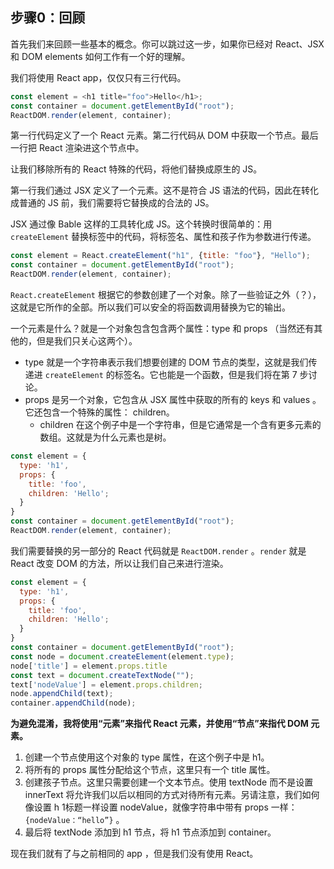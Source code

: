 ##  步骤0：回顾
首先我们来回顾一些基本的概念。你可以跳过这一步，如果你已经对 React、JSX 和 DOM elements 如何工作有一个好的理解。     

我们将使用 React app，仅仅只有三行代码。
```js
const element = <h1 title="foo">Hello</h1>;
const container = document.getElementById("root");
ReactDOM.render(element, container);
```
第一行代码定义了一个 React 元素。第二行代码从 DOM 中获取一个节点。最后一行把 React 渲染进这个节点中。     

让我们移除所有的 React 特殊的代码，将他们替换成原生的 JS。    

第一行我们通过 JSX 定义了一个元素。这不是符合 JS 语法的代码，因此在转化成普通的 JS 前，我们需要将它替换成的合法的 JS。

JSX 通过像 Bable 这样的工具转化成 JS。这个转换时很简单的：用 `createElement` 替换标签中的代码，将标签名、属性和孩子作为参数进行传递。

```js
const element = React.createElement("h1", {title: "foo"}, "Hello");
const container = document.getElementById("root");
ReactDOM.render(element, container);
```
`React.createElement` 根据它的参数创建了一个对象。除了一些验证之外（？），这就是它所作的全部。所以我们可以安全的将函数调用替换为它的输出。

一个元素是什么？就是一个对象包含包含两个属性：type 和 props （当然还有其他的，但是我们只关心这两个）。
- type 就是一个字符串表示我们想要创建的 DOM 节点的类型，这就是我们传递进 `createElement` 的标签名。它也能是一个函数，但是我们将在第 7 步讨论。
- props 是另一个对象，它包含从 JSX 属性中获取的所有的 keys 和 values 。它还包含一个特殊的属性： children。
  - children 在这个例子中是一个字符串，但是它通常是一个含有更多元素的数组。这就是为什么元素也是树。
```js
const element = {
  type: 'h1',
  props: {
    title: 'foo',
    children: 'Hello';
  }
}
const container = document.getElementById("root");
ReactDOM.render(element, container);
```

我们需要替换的另一部分的 React 代码就是 `ReactDOM.render` 。`render` 就是 React 改变 DOM 的方法，所以让我们自己来进行渲染。
```js
const element = {
  type: 'h1',
  props: {
    title: 'foo',
    children: 'Hello';
  }
}
const container = document.getElementById("root");
const node = document.createElement(element.type);
node['title'] = element.props.title
const text = document.createTextNode("");
text['nodeValue'] = element.props.children;
node.appendChild(text);
container.appendChild(node);
```
**为避免混淆，我将使用“元素”来指代 React 元素，并使用“节点”来指代 DOM 元素。**
1. 创建一个节点使用这个对象的 type 属性，在这个例子中是 h1。
2. 将所有的 props 属性分配给这个节点，这里只有一个 title 属性。
3. 创建孩子节点。这里只需要创建一个文本节点。使用 textNode 而不是设置 innerText 将允许我们以后以相同的方式对待所有元素。另请注意，我们如何像设置 h 1标题一样设置 nodeValue，就像字符串中带有 props 一样：`{nodeValue：“hello”}` 。
4. 最后将 textNode 添加到 h1 节点，将 h1 节点添加到 container。

现在我们就有了与之前相同的 app ，但是我们没有使用 React。